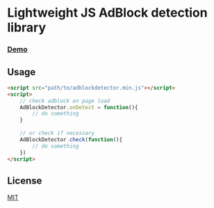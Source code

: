 # Lightweight JS AdBlock detection library

### [Demo](https://0-day.pw/adbdetector/)

## Usage
```html
<script src="path/to/adblockdetector.min.js"></script>
<script>
    // check adblock on page load
    AdBlockDetector.onDetect = function(){
        // do something
    }
    
    // or check if necessary
    AdBlockDetector.check(function(){
        // do something
    })
</script>
```

## License
[MIT](https://github.com/zoto-ff/js-adblock-detector/blob/main/LICENSE)
